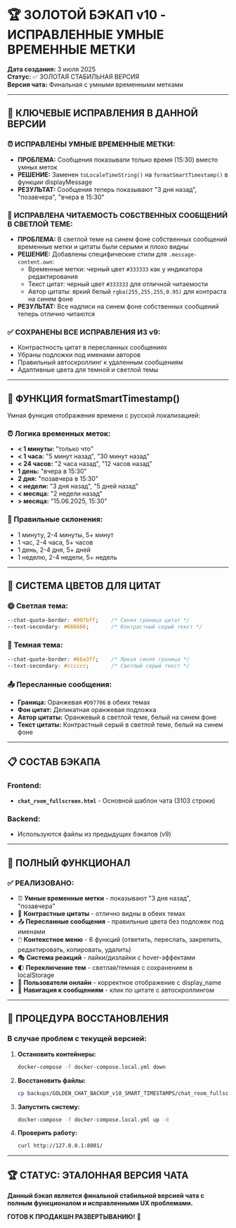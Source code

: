 # 🏆 ЗОЛОТОЙ БЭКАП v10 - ИСПРАВЛЕННЫЕ УМНЫЕ ВРЕМЕННЫЕ МЕТКИ

**Дата создания:** 3 июля 2025  
**Статус:** ✅ ЗОЛОТАЯ СТАБИЛЬНАЯ ВЕРСИЯ  
**Версия чата:** Финальная с умными временными метками

---

## 🎯 КЛЮЧЕВЫЕ ИСПРАВЛЕНИЯ В ДАННОЙ ВЕРСИИ

### ⏰ **ИСПРАВЛЕНЫ УМНЫЕ ВРЕМЕННЫЕ МЕТКИ:**
- **ПРОБЛЕМА:** Сообщения показывали только время (15:30) вместо умных меток
- **РЕШЕНИЕ:** Заменен `toLocaleTimeString()` на `formatSmartTimestamp()` в функции displayMessage
- **РЕЗУЛЬТАТ:** Сообщения теперь показывают "3 дня назад", "позавчера", "вчера в 15:30"

### 📖 **ИСПРАВЛЕНА ЧИТАЕМОСТЬ СОБСТВЕННЫХ СООБЩЕНИЙ В СВЕТЛОЙ ТЕМЕ:**
- **ПРОБЛЕМА:** В светлой теме на синем фоне собственных сообщений временные метки и цитаты были серыми и плохо видны
- **РЕШЕНИЕ:** Добавлены специфические стили для `.message-content.own`:
  - Временные метки: черный цвет `#333333` как у индикатора редактирования
  - Текст цитат: черный цвет `#333333` для отличной читаемости
  - Автор цитаты: яркий белый `rgba(255,255,255,0.95)` для контраста на синем фоне
- **РЕЗУЛЬТАТ:** Все надписи на синем фоне собственных сообщений теперь отлично читаются

### ✅ **СОХРАНЕНЫ ВСЕ ИСПРАВЛЕНИЯ ИЗ v9:**
- Контрастность цитат в пересланных сообщениях
- Убраны подложки под именами авторов
- Правильный автоскроллинг к удаленным сообщениям
- Адаптивные цвета для темной и светлой темы

---

## 🧪 ФУНКЦИЯ formatSmartTimestamp()

Умная функция отображения времени с русской локализацией:

### ⏰ Логика временных меток:
- **< 1 минуты:** "только что"
- **< 1 часа:** "5 минут назад", "30 минут назад"  
- **< 24 часов:** "2 часа назад", "12 часов назад"
- **1 день:** "вчера в 15:30"
- **2 дня:** "позавчера в 15:30" 
- **< недели:** "3 дня назад", "5 дней назад"
- **< месяца:** "2 недели назад"
- **> месяца:** "15.06.2025, 15:30"

### 🎯 Правильные склонения:
- 1 минуту, 2-4 минуты, 5+ минут
- 1 час, 2-4 часа, 5+ часов  
- 1 день, 2-4 дня, 5+ дней
- 1 неделю, 2-4 недели, 5+ недель

---

## 🎨 СИСТЕМА ЦВЕТОВ ДЛЯ ЦИТАТ

### 🌞 Светлая тема:
```css
--chat-quote-border: #007bff;    /* Синяя граница цитат */
--text-secondary: #666666;       /* Контрастный серый текст */
```

### 🌙 Темная тема:
```css
--chat-quote-border: #66a3ff;    /* Яркая синяя граница */
--text-secondary: #cccccc;       /* Светлый серый текст */
```

### 📤 Пересланные сообщения:
- **Граница:** Оранжевая `#D97706` в обеих темах
- **Фон цитат:** Деликатная оранжевая подложка  
- **Автор цитаты:** Оранжевый в светлой теме, белый на синем фоне
- **Текст цитаты:** Контрастный серый в светлой теме, белый на синем фоне

---

## 📋 СОСТАВ БЭКАПА

### Frontend:
- **`chat_room_fullscreen.html`** - Основной шаблон чата (3103 строки)

### Backend:
- Используются файлы из предыдущих бэкапов (v9)

---

## 🚀 ПОЛНЫЙ ФУНКЦИОНАЛ

### ✅ **РЕАЛИЗОВАНО:**
- ⏰ **Умные временные метки** - показывают "3 дня назад", "позавчера"
- 🎨 **Контрастные цитаты** - отлично видны в обеих темах
- 📤 **Пересланные сообщения** - правильные цвета без подложек под именами
- 🖱️ **Контекстное меню** - 6 функций (ответить, переслать, закрепить, редактировать, копировать, удалить)
- 🎭 **Система реакций** - лайки/дизлайки с hover-эффектами
- 🌓 **Переключение тем** - светлая/темная с сохранением в localStorage
- 👥 **Пользователи онлайн** - корректное отображение с display_name
- 🔄 **Навигация к сообщениям** - клик по цитате с автоскроллингом

---

## 🔄 ПРОЦЕДУРА ВОССТАНОВЛЕНИЯ

### В случае проблем с текущей версией:

1. **Остановить контейнеры:**
   ```bash
   docker-compose -f docker-compose.local.yml down
   ```

2. **Восстановить файлы:**
   ```bash
   cp backups/GOLDEN_CHAT_BACKUP_v10_SMART_TIMESTAMPS/chat_room_fullscreen.html templates/chat/
   ```

3. **Запустить систему:**
   ```bash
   docker-compose -f docker-compose.local.yml up -d
   ```

4. **Проверить работу:**
   ```bash
   curl http://127.0.0.1:8001/
   ```

---

## 🏆 СТАТУС: ЭТАЛОННАЯ ВЕРСИЯ ЧАТА

**Данный бэкап является финальной стабильной версией чата с полным функционалом и исправленными UX проблемами.** 

**ГОТОВ К ПРОДАКШН РАЗВЕРТЫВАНИЮ!** 🚀 
